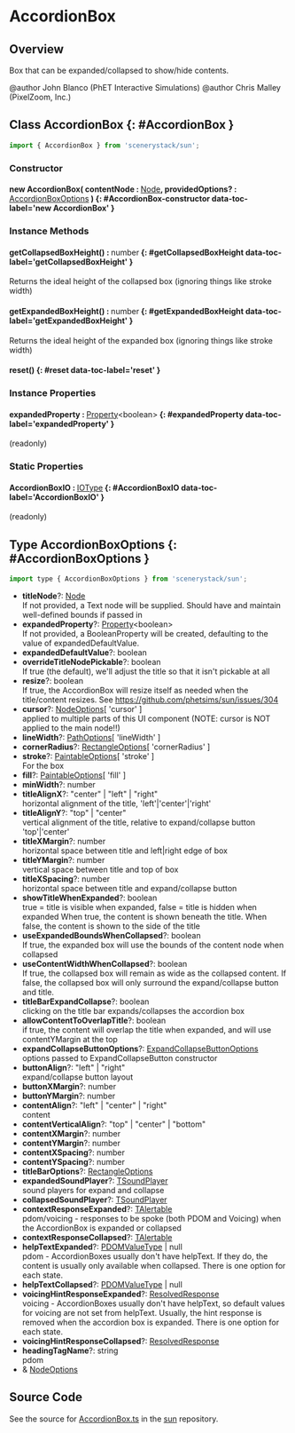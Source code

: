 # AccordionBox

## Overview

Box that can be expanded/collapsed to show/hide contents.

@author John Blanco (PhET Interactive Simulations)
@author Chris Malley (PixelZoom, Inc.)

## Class AccordionBox {: #AccordionBox }


```js
import { AccordionBox } from 'scenerystack/sun';
```
### Constructor

#### new AccordionBox( contentNode : <span style="font-weight: 400;">[Node](../scenery/Node.md)</span>, providedOptions? : <span style="font-weight: 400;">[AccordionBoxOptions](../sun/AccordionBox.md#AccordionBoxOptions)</span> ) {: #AccordionBox-constructor data-toc-label='new AccordionBox' }

### Instance Methods

#### getCollapsedBoxHeight() : <span style="font-weight: 400;"><span style="color: hsla(calc(var(--md-hue) + 180deg),80%,40%,1);">number</span></span> {: #getCollapsedBoxHeight data-toc-label='getCollapsedBoxHeight' }

Returns the ideal height of the collapsed box (ignoring things like stroke width)

#### getExpandedBoxHeight() : <span style="font-weight: 400;"><span style="color: hsla(calc(var(--md-hue) + 180deg),80%,40%,1);">number</span></span> {: #getExpandedBoxHeight data-toc-label='getExpandedBoxHeight' }

Returns the ideal height of the expanded box (ignoring things like stroke width)

#### reset() {: #reset data-toc-label='reset' }

### Instance Properties

#### expandedProperty : <span style="font-weight: 400;">[Property](../axon/Property.md)&lt;<span style="color: hsla(calc(var(--md-hue) + 180deg),80%,40%,1);">boolean</span>&gt;</span> {: #expandedProperty data-toc-label='expandedProperty' }

(readonly)

### Static Properties

#### AccordionBoxIO : <span style="font-weight: 400;">[IOType](../tandem/IOType.md)</span> {: #AccordionBoxIO data-toc-label='AccordionBoxIO' }

(readonly)



## Type AccordionBoxOptions {: #AccordionBoxOptions }


```js
import type { AccordionBoxOptions } from 'scenerystack/sun';
```


- **titleNode**?: [Node](../scenery/Node.md)
<br>  If not provided, a Text node will be supplied. Should have and maintain well-defined bounds if passed in
- **expandedProperty**?: [Property](../axon/Property.md)&lt;<span style="color: hsla(calc(var(--md-hue) + 180deg),80%,40%,1);">boolean</span>&gt;
<br>  If not provided, a BooleanProperty will be created, defaulting to the value of expandedDefaultValue.
- **expandedDefaultValue**?: <span style="color: hsla(calc(var(--md-hue) + 180deg),80%,40%,1);">boolean</span>
- **overrideTitleNodePickable**?: <span style="color: hsla(calc(var(--md-hue) + 180deg),80%,40%,1);">boolean</span>
<br>  If true (the default), we'll adjust the title so that it isn't pickable at all
- **resize**?: <span style="color: hsla(calc(var(--md-hue) + 180deg),80%,40%,1);">boolean</span>
<br>  If true, the AccordionBox will resize itself as needed when the title/content resizes.
  See https://github.com/phetsims/sun/issues/304
- **cursor**?: [NodeOptions](../scenery/Node.md#NodeOptions)[ 'cursor' ]
<br>  applied to multiple parts of this UI component (NOTE: cursor is NOT applied to the main node!!)
- **lineWidth**?: [PathOptions](../scenery/Path.md#PathOptions)[ 'lineWidth' ]
- **cornerRadius**?: [RectangleOptions](../scenery/Rectangle.md#RectangleOptions)[ 'cornerRadius' ]
- **stroke**?: [PaintableOptions](../scenery/Paintable.md#PaintableOptions)[ 'stroke' ]
<br>  For the box
- **fill**?: [PaintableOptions](../scenery/Paintable.md#PaintableOptions)[ 'fill' ]
- **minWidth**?: <span style="color: hsla(calc(var(--md-hue) + 180deg),80%,40%,1);">number</span>
- **titleAlignX**?: "center" | "left" | "right"
<br>  horizontal alignment of the title, 'left'|'center'|'right'
- **titleAlignY**?: "top" | "center"
<br>  vertical alignment of the title, relative to expand/collapse button 'top'|'center'
- **titleXMargin**?: <span style="color: hsla(calc(var(--md-hue) + 180deg),80%,40%,1);">number</span>
<br>  horizontal space between title and left|right edge of box
- **titleYMargin**?: <span style="color: hsla(calc(var(--md-hue) + 180deg),80%,40%,1);">number</span>
<br>  vertical space between title and top of box
- **titleXSpacing**?: <span style="color: hsla(calc(var(--md-hue) + 180deg),80%,40%,1);">number</span>
<br>  horizontal space between title and expand/collapse button
- **showTitleWhenExpanded**?: <span style="color: hsla(calc(var(--md-hue) + 180deg),80%,40%,1);">boolean</span>
<br>  true = title is visible when expanded, false = title is hidden when expanded
  When true, the content is shown beneath the title. When false, the content is shown to the side of the title
- **useExpandedBoundsWhenCollapsed**?: <span style="color: hsla(calc(var(--md-hue) + 180deg),80%,40%,1);">boolean</span>
<br>  If true, the expanded box will use the bounds of the content node when collapsed
- **useContentWidthWhenCollapsed**?: <span style="color: hsla(calc(var(--md-hue) + 180deg),80%,40%,1);">boolean</span>
<br>  If true, the collapsed box will remain as wide as the collapsed content. If false, the collapsed box
  will only surround the expand/collapse button and title.
- **titleBarExpandCollapse**?: <span style="color: hsla(calc(var(--md-hue) + 180deg),80%,40%,1);">boolean</span>
<br>  clicking on the title bar expands/collapses the accordion box
- **allowContentToOverlapTitle**?: <span style="color: hsla(calc(var(--md-hue) + 180deg),80%,40%,1);">boolean</span>
<br>  if true, the content will overlap the title when expanded, and will use contentYMargin at the top
- **expandCollapseButtonOptions**?: [ExpandCollapseButtonOptions](../sun/ExpandCollapseButton.md#ExpandCollapseButtonOptions)
<br>  options passed to ExpandCollapseButton constructor
- **buttonAlign**?: "left" | "right"
<br>  expand/collapse button layout
- **buttonXMargin**?: <span style="color: hsla(calc(var(--md-hue) + 180deg),80%,40%,1);">number</span>
- **buttonYMargin**?: <span style="color: hsla(calc(var(--md-hue) + 180deg),80%,40%,1);">number</span>
- **contentAlign**?: "left" | "center" | "right"
<br>  content
- **contentVerticalAlign**?: "top" | "center" | "bottom"
- **contentXMargin**?: <span style="color: hsla(calc(var(--md-hue) + 180deg),80%,40%,1);">number</span>
- **contentYMargin**?: <span style="color: hsla(calc(var(--md-hue) + 180deg),80%,40%,1);">number</span>
- **contentXSpacing**?: <span style="color: hsla(calc(var(--md-hue) + 180deg),80%,40%,1);">number</span>
- **contentYSpacing**?: <span style="color: hsla(calc(var(--md-hue) + 180deg),80%,40%,1);">number</span>
- **titleBarOptions**?: [RectangleOptions](../scenery/Rectangle.md#RectangleOptions)
- **expandedSoundPlayer**?: [TSoundPlayer](../tambo/TSoundPlayer.md)
<br>  sound players for expand and collapse
- **collapsedSoundPlayer**?: [TSoundPlayer](../tambo/TSoundPlayer.md)
- **contextResponseExpanded**?: [TAlertable](../utterance-queue/Utterance.md#TAlertable)
<br>  pdom/voicing - responses to be spoke (both PDOM and Voicing) when the AccordionBox is expanded or collapsed
- **contextResponseCollapsed**?: [TAlertable](../utterance-queue/Utterance.md#TAlertable)
- **helpTextExpanded**?: [PDOMValueType](../scenery/ParallelDOM.md#PDOMValueType) | <span style="color: hsla(calc(var(--md-hue) + 180deg),80%,40%,1);">null</span>
<br>  pdom - AccordionBoxes usually don't have helpText. If they do, the content is usually only available
  when collapsed. There is one option for each state.
- **helpTextCollapsed**?: [PDOMValueType](../scenery/ParallelDOM.md#PDOMValueType) | <span style="color: hsla(calc(var(--md-hue) + 180deg),80%,40%,1);">null</span>
- **voicingHintResponseExpanded**?: [ResolvedResponse](../utterance-queue/ResponsePacket.md#ResolvedResponse)
<br>  voicing - AccordionBoxes usually don't have helpText, so default values for voicing are not
  set from helpText. Usually, the hint response is removed when the accordion box is expanded.
  There is one option for each state.
- **voicingHintResponseCollapsed**?: [ResolvedResponse](../utterance-queue/ResponsePacket.md#ResolvedResponse)
- **headingTagName**?: <span style="color: hsla(calc(var(--md-hue) + 180deg),80%,40%,1);">string</span>
<br>  pdom
- &amp; [NodeOptions](../scenery/Node.md#NodeOptions)




## Source Code

See the source for [AccordionBox.ts](https://github.com/phetsims/sun/blob/main/js/AccordionBox.ts) in the [sun](https://github.com/phetsims/sun) repository.
